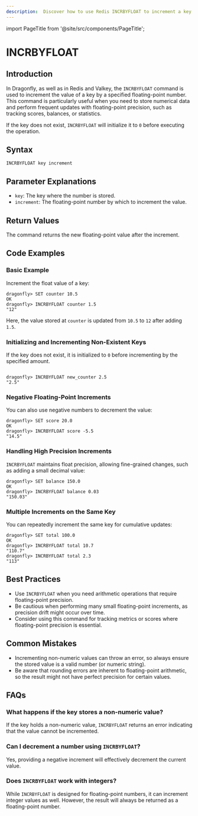 ```yaml
---
description:  Discover how to use Redis INCRBYFLOAT to increment a key's float value. 
---
```


import PageTitle from '@site/src/components/PageTitle';

# INCRBYFLOAT

<PageTitle title="Redis INCRBYFLOAT Command (Documentation) | Dragonfly" />

## Introduction

In Dragonfly, as well as in Redis and Valkey, the `INCRBYFLOAT` command is used to increment the value of a key by a specified floating-point number.
This command is particularly useful when you need to store numerical data and perform frequent updates with floating-point precision, such as tracking scores, balances, or statistics.

If the key does not exist, `INCRBYFLOAT` will initialize it to `0` before executing the operation.

## Syntax

```shell
INCRBYFLOAT key increment
```

## Parameter Explanations

- `key`: The key where the number is stored.
- `increment`: The floating-point number by which to increment the value.

## Return Values

The command returns the new floating-point value after the increment.

## Code Examples

### Basic Example

Increment the float value of a key:

```shell
dragonfly> SET counter 10.5
OK
dragonfly> INCRBYFLOAT counter 1.5
"12"
```

Here, the value stored at `counter` is updated from `10.5` to `12` after adding `1.5`.

### Initializing and Incrementing Non-Existent Keys

If the key does not exist, it is initialized to `0` before incrementing by the specified amount.

```shell

dragonfly> INCRBYFLOAT new_counter 2.5
"2.5"
```

### Negative Floating-Point Increments

You can also use negative numbers to decrement the value:

```shell
dragonfly> SET score 20.0
OK
dragonfly> INCRBYFLOAT score -5.5
"14.5"
```

### Handling High Precision Increments

`INCRBYFLOAT` maintains float precision, allowing fine-grained changes, such as adding a small decimal value:

```shell
dragonfly> SET balance 150.0
OK
dragonfly> INCRBYFLOAT balance 0.03
"150.03"
```

### Multiple Increments on the Same Key

You can repeatedly increment the same key for cumulative updates:

```shell
dragonfly> SET total 100.0
OK
dragonfly> INCRBYFLOAT total 10.7
"110.7"
dragonfly> INCRBYFLOAT total 2.3
"113"
```

## Best Practices

- Use `INCRBYFLOAT` when you need arithmetic operations that require floating-point precision.
- Be cautious when performing many small floating-point increments, as precision drift might occur over time.
- Consider using this command for tracking metrics or scores where floating-point precision is essential.

## Common Mistakes

- Incrementing non-numeric values can throw an error, so always ensure the stored value is a valid number (or numeric string).
- Be aware that rounding errors are inherent to floating-point arithmetic, so the result might not have perfect precision for certain values.

## FAQs

### What happens if the key stores a non-numeric value?

If the key holds a non-numeric value, `INCRBYFLOAT` returns an error indicating that the value cannot be incremented.

### Can I decrement a number using `INCRBYFLOAT`?

Yes, providing a negative increment will effectively decrement the current value.

### Does `INCRBYFLOAT` work with integers?

While `INCRBYFLOAT` is designed for floating-point numbers, it can increment integer values as well. However, the result will always be returned as a floating-point number.